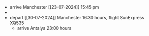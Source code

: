 - arrive Manchester [[23-07-2024]] 15:45 pm
-
- depart [[30-07-2024]] Manchester 16:30 hours, flight SunExpress XQ535
	- arrive Antalya 23:00 hours